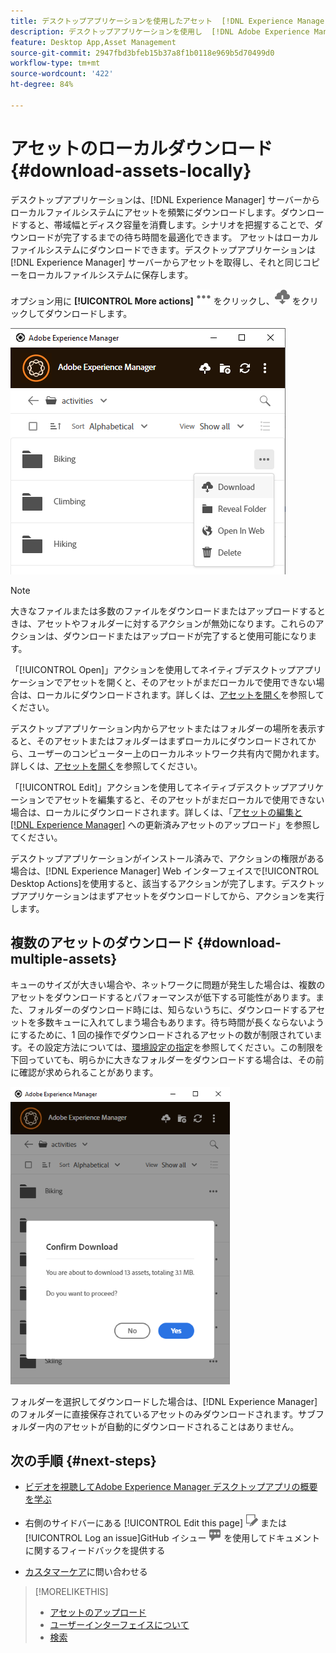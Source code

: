```yaml
---
title: デスクトップアプリケーションを使用したアセット  [!DNL Experience Manager]  ダウンロード
description: デスクトップアプリケーションを使用し  [!DNL Adobe Experience Manager]  アセットのダウンロード。
feature: Desktop App,Asset Management
source-git-commit: 2947fbd3bfeb15b37a8f1b0118e969b5d70499d0
workflow-type: tm+mt
source-wordcount: '422'
ht-degree: 84%

---
```



# アセットのローカルダウンロード {#download-assets-locally}

デスクトップアプリケーションは、[!DNL Experience Manager] サーバーからローカルファイルシステムにアセットを頻繁にダウンロードします。ダウンロードすると、帯域幅とディスク容量を消費します。シナリオを把握することで、ダウンロードが完了するまでの待ち時間を最適化できます。 アセットはローカルファイルシステムにダウンロードできます。デスクトップアプリケーションは [!DNL Experience Manager] サーバーからアセットを取得し、それと同じコピーをローカルファイルシステムに保存します。

オプション用に **[!UICONTROL More actions]** ![その他のオプションアイコン](assets/do-not-localize/more2_da2.png) をクリックし、![ダウンロードアイコン](assets/do-not-localize/download_cloud_da2.png) をクリックしてダウンロードします。

![アセットのダウンロードオプション](assets/download_option_da2.png "アセットのダウンロードオプション")

>[!NOTE]
>
>大きなファイルまたは多数のファイルをダウンロードまたはアップロードするときは、アセットやフォルダーに対するアクションが無効になります。これらのアクションは、ダウンロードまたはアップロードが完了すると使用可能になります。

「[!UICONTROL Open]」アクションを使用してネイティブデスクトップアプリケーションでアセットを開くと、そのアセットがまだローカルで使用できない場合は、ローカルにダウンロードされます。詳しくは、[アセットを開く](#openondesktop-v2)を参照してください。

デスクトップアプリケーション内からアセットまたはフォルダーの場所を表示すると、そのアセットまたはフォルダーはまずローカルにダウンロードされてから、ユーザーのコンピューター上のローカルネットワーク共有内で開かれます。詳しくは、[アセットを開く](#openondesktop-v2)を参照してください。

「[!UICONTROL Edit]」アクションを使用してネイティブデスクトップアプリケーションでアセットを編集すると、そのアセットがまだローカルで使用できない場合は、ローカルにダウンロードされます。詳しくは、「[アセットの編集と  [!DNL Experience Manager]](#edit-assets-upload-updated-assets) への更新済みアセットのアップロード」を参照してください。

デスクトップアプリケーションがインストール済みで、アクションの権限がある場合は、[!DNL Experience Manager] Web インターフェイスで[!UICONTROL Desktop Actions]を使用すると、該当するアクションが完了します。デスクトップアプリケーションはまずアセットをダウンロードしてから、アクションを実行します。

## 複数のアセットのダウンロード {#download-multiple-assets}

キューのサイズが大きい場合や、ネットワークに問題が発生した場合は、複数のアセットをダウンロードするとパフォーマンスが低下する可能性があります。また、フォルダーのダウンロード時には、知らないうちに、ダウンロードするアセットを多数キューに入れてしまう場合もあります。待ち時間が長くならないようにするために、1 回の操作でダウンロードされるアセットの数が制限されています。その設定方法については、[環境設定の指定](install-upgrade.md#set-preferences)を参照してください。この制限を下回っていても、明らかに大きなフォルダーをダウンロードする場合は、その前に確認が求められることがあります。

![比較的多くのアセットをダウンロードする場合の確認](assets/download_confirmation_da2.png "比較的多くのアセットをダウンロードする場合の確認")

フォルダーを選択してダウンロードした場合は、[!DNL Experience Manager] のフォルダーに直接保存されているアセットのみダウンロードされます。サブフォルダー内のアセットが自動的にダウンロードされることはありません。

## 次の手順 {#next-steps}

* [ ビデオを視聴してAdobe Experience Manager デスクトップアプリの概要を学ぶ ](https://experienceleague.adobe.com/ja/docs/experience-manager-learn/assets/creative-workflows/aem-desktop-app)

* 右側のサイドバーにある [!UICONTROL Edit this page] ![ ページを編集 ](assets/do-not-localize/edit-page.png) または [!UICONTROL Log an issue]GitHub イシュー ![ 作成 ](assets/do-not-localize/github-issue.png) を使用してドキュメントに関するフィードバックを提供する

* [カスタマーケア](https://experienceleague.adobe.com/ja?support-solution=General#support)に問い合わせる

>[!MORELIKETHIS]
>
>* [アセットのアップロード](/help/using/upload-assets.md)
>* [ ユーザーインターフェイスについて ](/help/using/user-interface.md)
>* [検索](/help/using/search.md)

